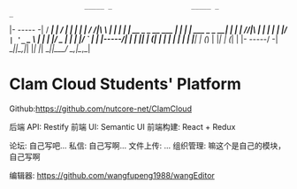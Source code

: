                        _____ _                    _____ _                 _ 
  |-   -----   -|     / ____| |                  / ____| |               | |
  |   / /|\ \   |    | |    | | __ _ _ __ ___   | |    | | ___  _   _  __| |
  |  | //|\\ |  |    | |    | |/ _` | '_ ` _ \  | |    | |/ _ \| | | |/ _` |
  |  |\-----/|  |    | |____| | (_| | | | | | | | |____| | (_) | |_| | (_| |
  |-  \-----/  -|     \_____|_|\__,_|_| |_| |_|  \_____|_|\___/ \__,_|\__,_|
                                                                            

# Clam Cloud Students' Platform 
Github:https://github.com/nutcore-net/ClamCloud

后端 API: Restify
前端 UI: Semantic UI
前端构建: React + Redux

论坛: 自己写吧...
私信: 自己写啊...
文件上传: ...
组织管理: 嘛这个是自己的模块，自己写啊

编辑器: https://github.com/wangfupeng1988/wangEditor